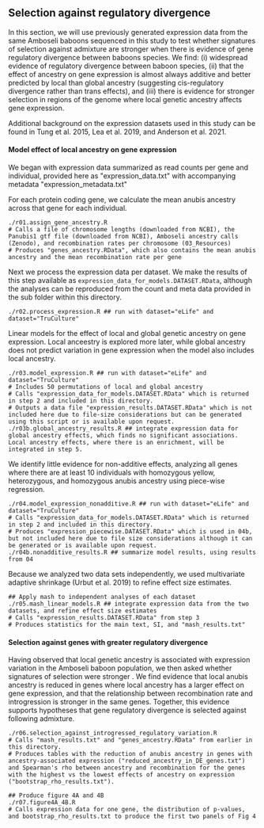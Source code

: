 ## Selection against regulatory divergence

In this section, we will use previously generated expression data from the same Amboseli baboons sequenced in this study to test whether signatures of selection against admixture are stronger when there is evidence of gene regulatory divergence between baboons species. We find: (i) widespread evidence of regulatory divergence between baboon species, (ii) that the effect of ancestry on gene expression is almost always additive and better predicted by local than global ancestry (suggesting cis-regulatory divergence rather than trans effects), and (iii) there is evidence for stronger selection in regions of the genome where local genetic ancestry affects gene expression.  

Additional background on the expression datasets used in this study can be found in Tung et al. 2015, Lea et al. 2019, and Anderson et al. 2021. 

#### Model effect of local ancestry on gene expression

We began with expression data summarized as read counts per gene and individual, provided here as "expression_data.txt" with accompanying metadata "expression_metadata.txt"

For each protein coding gene, we calculate the mean anubis ancestry across that gene for each individual.  

```console
./r01.assign_gene_ancestry.R
# Calls a file of chromosome lengths (downloaded from NCBI), the Panubis1 gtf file (downloaded from NCBI), Amboseli ancestry calls (Zenodo), and recombination rates per chromosome (03_Resources)
# Produces "genes_ancestry.RData", which also contains the mean anubis ancestry and the mean recombination rate per gene
```

Next we process the expression data per dataset. We make the results of this step available as `expression_data_for_models.DATASET.RData`, although the analyses can be reproduced from the count and meta data provided in the sub folder within this directory. 
```console
./r02.process_expression.R ## run with dataset="eLife" and dataset="TruCulture"
```

Linear models for the effect of local and global genetic ancestry on gene expression. Local anceestry is explored more later, while global ancestry does not predict variation in gene expression when the model also includes local ancestry. 
```console
./r03.model_expression.R ## run with dataset="eLife" and dataset="TruCulture"
# Includes 50 permutations of local and global ancestry
# Calls "expression_data_for_models.DATASET.RData" which is returned in step 2 and included in this directory. 
# Outputs a data file "expression_results.DATASET.RData" which is not included here due to file-size considerations but can be generated using this script or is available upon request. 
./r03b.global_ancestry_results.R ## integrate expression data for global ancestry effects, which finds no significant associations. Local ancestry effects, where there is an enrichment, will be integrated in step 5.
```

We identify little evidence for non-additive effects, analyzing all genes where there are at least 10 individuals with homozygous yellow, heterozygous, and homozygous anubis ancestry using piece-wise regression.
```console 
./r04.model_expression_nonadditive.R ## run with dataset="eLife" and dataset="TruCulture"
# Calls "expression_data_for_models.DATASET.RData" which is returned in step 2 and included in this directory. 
# Produces "expression_piecewise.DATASET.RData" which is used in 04b, but not included here due to file size considerations although it can be generated or is available upon request.
./r04b.nonadditive_results.R ## summarize model results, using results from 04 
```

Because we analyzed two data sets independently, we used multivariate adaptive shrinkage (Urbut et al. 2019) to refine effect size estimates. 
```console 
## Apply mash to independent analyses of each dataset
./r05.mash_linear_models.R ## integrate expression data from the two datasets, and refine effect size estimates
# Calls "expression_results.DATASET.RData" from step 3
# Produces statistics for the main text, SI, and "mash_results.txt"
```

#### Selection against genes with greater regulatory divergence

Having observed that local genetic ancestry is associated with expression variation in the Amboseli baboon population, we then asked whether signatures of selection were stronger . We find evidence that local anubis ancestry is reduced in genes where local ancestry has a larger effect on gene expression, and that the relationship between recombination rate and introgression is stronger in the same genes. Together, this evidence supports hypotheses that gene regulatory divergence is selected against following admixture. 

```console
./r06.selection_against_introgressed_regulatory_variation.R
# Calls "mash_results.txt" and "genes_ancestry.RData" from earlier in this directory. 
# Produces tables with the reduction of anubis ancestry in genes with ancestry-associated expression ("reduced_ancestry_in_DE_genes.txt") and Spearman's rho between ancestry and recombination for the genes with the highest vs the lowest effects of ancestry on expression ("bootstrap_rho_results.txt").

## Produce figure 4A and 4B
./r07.figure4A_4B.R
# Calls expression data for one gene, the distribution of p-values, and bootstrap_rho_results.txt to produce the first two panels of Fig 4
```